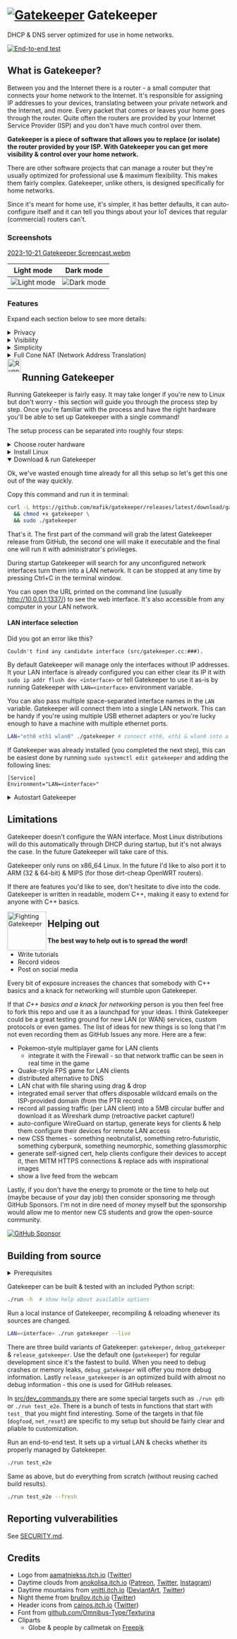 # [![Gatekeeper](https://github.com/mafik/gatekeeper/blob/main/static/gatekeeper.webp?raw=true)](https://github.com/mafik/gatekeeper) Gatekeeper
DHCP &amp; DNS server optimized for use in home networks.

[![End-to-end test](https://github.com/mafik/gatekeeper/actions/workflows/test.yml/badge.svg)](https://github.com/mafik/gatekeeper/actions/workflows/test.yml)

## What is Gatekeeper?

Between you and the Internet there is a router - a small computer that connects your home network to the Internet. It's responsible for assigning IP addresses to your devices, translating between your private network and the Internet, and more. Every packet that comes or leaves your home goes through the router. Quite often the routers are provided by your Internet Service Provider (ISP) and you don't have much control over them.

**Gatekeeper is a piece of software that allows you to replace (or isolate) the router provided by your ISP. With Gatekeeper you can get more visibility & control over your home network.**

There are other software projects that can manage a router but they're usually optimized for professional use & maximum flexibility. This makes them fairly complex. Gatekeeper, unlike others, is designed specifically for home networks.

Since it's meant for home use, it's simpler, it has better defaults, it can auto-configure itself and it can tell you things about your IoT devices that regular (commercial) routers can't.

### Screenshots



[2023-10-21 Gatekeeper Screencast.webm](https://github.com/mafik/gatekeeper/assets/309914/52696ba2-1d2e-4846-b2db-c3e2e8f8d657)

| Light mode                                                                                       | Dark mode                                                                                            |
| ------------------------------------------------------------------------------------------------ | ---------------------------------------------------------------------------------------------------- |
| ![Light mode](https://github.com/mafik/gatekeeper/blob/main/screenshots/2023-10-21.png?raw=true) | ![Dark mode](https://github.com/mafik/gatekeeper/blob/main/screenshots/2023-10-21-dark.png?raw=true) |


### Features


Expand each section below to see more details:

<details><summary>Privacy</summary>

### Privacy

Gatekeeper deliberately exposes the traffic (DNS queries & live traffic stats) that goes through the router to all LAN members. While this may seem creepy, the same data may also be intercepted by:

* Malicious IoT devices, smartphone apps & [PCs](https://cylab.be/blog/73/man-in-the-middle-mitm-with-arpspoof) that are connected to your home network
* [ISPs](https://notes.valdikss.org.ru/jabber.ru-mitm/)
* IXPs (Internet Exchange Points)
* VPNs
* TOR exit nodes

This is a systemic issue and it's severity grows with lack of public awareness. Gatekeeper aims to fix that. It's empowering regular users to do the same thing that is currently done secretly by public institutions & dodgy businesses.

<details>
<summary>Example</summary>

<img title="Alice, Eve & Even before Alice installed Gatekeeper" src=https://github.com/mafik/gatekeeper/assets/309914/49fe04dc-4650-4e35-837c-8462dc87cf79 width=25% align=left>

<img title="Alice, Eve & Even after Alice installed Gatekeeper" src=https://github.com/mafik/gatekeeper/assets/309914/8800314c-aa72-4187-a4be-dd2b67555c53 width=25% align=right>

> **Alice**, a journalist, assumed that her VPN will keep her whistleblowers safe. **Eve**, who runs the VPN company has great fun snooping on what Alice has been up to. **Evan** who works as an analyst in the police cybercrime department, recently got a bonus for tracking down Alice's whistleblowers from the IXP traffic.

> After installing Gatekeeper, Alice learned what information she leaks online. Instead of dodgy VPNs she switched to end-to-end encryption for her online activity. As a result neither Eve nor Evan could snoop on Alice's communication any more.
</details>

<hr>

</details>
<details><summary>Visibility</summary>

### Visibility

The original intent for Gatekeeper was to get a picture of what IoT devices are connected to the network & what they're doing. Gatekeeper gives you an overview of all devices connected to your network & their real-time network activity:

- What devices are even present in the network? (MAC, IP, hostname)
- What are they doing? (DNS queries, traffic summary & live traffic graphs for each domain)

</details>
<details><summary>Simplicity</summary>

### Simplicity

Gatekeeper is a single executable file that configures itself automatically, updates itself every week & automatically restarts itself in case of a hangup or a crash. Once installed it should never require any interaction.

Because Gatekeeper can assume that it's being used as a home gateway it can avoid any sort of manual configuration.

Gatekeeper is also *stateless* - meaning that it doesn't store any data on disk. If anything goes wrong, a simple restart (which is also fully automated) will always fix it.

</details>
<details><summary>Full Cone NAT (Network Address Translation)</summary>

### Full Cone NAT (Network Address Translation)

Gatekeeper provides best-in-class connectivity for LAN clients thanks to its ability to perform Full Cone NAT. It means that your PCs will have an easy time establishing direct connections with other PCs on the Internet. This is extremely useful for peer-to-peer applications such as video calls, file sharing or gaming.

Some may say that it exposes your devices to the Internet but that's actually not true - only the specific ports that your devices use for outgoing connections will be redirected back to them. Listening ports will remain closed.

</details>

<img title="Running Gatekeeper" src="https://github.com/mafik/gatekeeper/blob/main/gatekeeper-running.gif?raw=true" width=30 align=left>

## Running Gatekeeper 

Running Gatekeeper is fairly easy. It may take longer if you're new to Linux but don't worry - this section will guide you through the process step by step. Once you're familiar with the process and have the right hardware you'll be able to set up Gatekeeper with a single command!

The setup process can be separated into roughly four steps:

<details>
<summary>Choose router hardware</summary>

Generally speaking Gatekeeper needs to sit between your LAN network and the internet. It can either completely replace the router provided by ISP, or sit between the ISP router and your LAN network. Although replacing the ISP router allows you to reduce the number of computers and total power usage, it may be more complicated. Some ISPs perform MAC filtering to limit access to their network. Quite often it's possible to bypass it by cloning the MAC address of the ISP router but that would go a little beyond the scope of this guide. Feel free to try this out as an exercise though! Here we'll cover the case where Gatekeeper is used to "isolate" the ISP router from your LAN network.

<img title="Ethernet cable & port" src=https://github.com/mafik/gatekeeper/assets/309914/49542abb-f572-4711-9ac4-036b3af26595 align=right width=15%>

The machine that will run Gatekeeper will need at least two Ethernet ports. One for the Wide Area Network (WAN) side and one for Local Area Network (LAN) side. Probably more - depending on how many LAN clients you'd like to connect directly. If your machine has only one ethernet port (which is almost always the case) you can always just buy an USB ethernet adapter to add the second one. It may be a good idea to also buy an Ethernet Switch (new ones can be bought from Amazon for less than $20) since they're more cost-efficient than a bunch of USB ethernet adapters.

There is also the question of Wireless connectivity. As of now Gatekeeper doesn't configure the Wireless LAN, but if you're more experienced with Linux you may use wpa_supplicant to set up a network. Once the wireless settings are in place, Gatekeeper will gladly manage it. You can also spend some cash on Wireless Access Point (make sure it's a "dumb" access point - not a "router") and turn any regular ethernet port into wireless one.

*Ok, so with all the requirements in place, what are our options for hardware?*

The first and most obvious one is **any spare laptop** (or PC) that you have laying around. With a simple Ethernet USB adapter you can plug it between your ISP router & your LAN network. You can also **look online for used laptops**. Computer hardware drops in value very fast so you may find pretty good deals online. Be careful about power usage though - a cheap PC may actually cost you more in power bills than the hardware itself. Generally speaking laptops are not a problem - they rarely draw more than 20 W - but it's good to do your math and account for power bills when buying new stuff.

The second option is to get a **single board x86 computer**. Single board computers, often called SBCs, are the most compact form of a general purpose computer. They look similar to appliances and don't have as much upgrade potential as regular PCs or laptops but otherwise they're not much different. Being compact and power efficient is good for a machine that will run all the time. The "x86" part indicates the type of computer that Gatekeeper can run on. Some SBCs are marked as "ARM". Gatekeeper is in the process of adding ARM support though - so for the time being better avoid them and find an x86 SBC. To find them you can google "x86 sbc". My personal choice was https://eu.protectli.com/. They're on the expensive side and technically speaking they're not SBCs but they can also handle much more than Gatekeeper. I've been pretty happy with my 4-port VP2420, which I also use to host my website.

Overall if you're a beginner I'd recommend trying out the laptop approach. SBCs doesn't have a screen or a keyboard which makes them a little more troublesome during setup. If anything goes wrong, investigation is much easier when you can just pop open a laptop vs carrying a monitor + laptop to see why SBC can't be reached over the network.

Ok, so with the hardware in place, we can start setting up the OS!
</details>

<details><summary>Install Linux</summary>

Gatekeeper will happily run on any 64-bit Linux. Feel free to skip this section if your machine already has one installed.

There are many flavors of Linux, depending on what you want to use your computer for. Most people go for Ubuntu because of it's polished experience and popularity. For a server machine I'd actually recommend Debian. Under the hood it's very similar to Ubuntu so most of the guides for Ubuntu will work on Debian. Debian is also known for being boring but boring is a good thing when it comes to servers. Security issues are very rare and things generally don't change much between versions.

So without further ado let me redirect you to another guide, which will explain how to install Debian: https://www.debian.org/releases/bookworm/amd64/.

This step may take quite a bit of time if you're new to Linux. Once you know the drill, it's ~5 minutes of manual work and 15 minutes of waiting for the installation to finish.

Once you're done with the installation, we can finish the process by testing & installing Gatekeeper!

</details>

<details open><summary>Download & run Gatekeeper</summary>

Ok, we've wasted enough time already for all this setup so let's get this one out of the way quickly.

Copy this command and run it in terminal:

```bash
curl -L https://github.com/mafik/gatekeeper/releases/latest/download/gatekeeper.x86_64 -o gatekeeper \
  && chmod +x gatekeeper \
  && sudo ./gatekeeper
```

That's it. The first part of the command will grab the latest Gatekeeper release from GitHub, the second one will make it executable and the final one will run it with administrator's privileges.

During startup Gatekeeper will search for any unconfigured network interfaces turn them into a LAN network. It can be stopped at any time by pressing Ctrl+C in the terminal window.

You can open the URL printed on the command line (usually  http://10.0.0.1:1337/) to see the web interface. It's also accessible from any computer in your LAN network.

#### LAN interface selection

Did you got an error like this?

```
Couldn't find any candidate interface (src/gatekeeper.cc:###).
``````

By default Gatekeeper will manage only the interfaces without IP addresses. It your LAN interface is already configured you can either clear its IP it with `sudo ip addr flush dev <interface>` or tell Gatekeeper to use it as-is by running Gatekeeper with `LAN=<interface>` environment variable.

You can also pass multiple space-separated interface names in the `LAN` variable. Gatekeeper will connect them into a single LAN network. This can be handy if you're using multiple USB ethernet adapters or you're lucky enough to have a machine with multiple ethernet ports.

```bash
LAN="eth0 eth1 wlan0" ./gatekeeper # connect eth0, eth1 & wlan0 into a single LAN network
```

If Gatekeeper was already installed (you completed the next step), this can be easiest done by running `sudo systemctl edit gatekeeper` and adding the following lines:

```
[Service]
Environment="LAN=<interface>"
```
</details>

<details><summary>Autostart Gatekeeper</summary>

To permanently install Gatekeeper, press the `Install` button in the web interface.

To understand what's going under the hood you should be aware of a software called **systemd**. It's a program that manages background tasks on modern Linux machines. During installation Gatekeeper will copy itself to `/opt/gatekeeper/`, and register itself as a systemd service. Thanks to systemd Gatekeeper will not only autostart on every boot, but also restart itself in case of a crash or a hangup.

After installation you may remove the downloaded binary with `rm gatekeeper`. Gatekeeper copied itself over to `/opt/gatekeeper/` so it's no longer needed.

If you've seen a page with an installation log then it means that the process completed successfully. 🎉🎉 Congrats!

#### Uninstallation

To remove Gatekeeper, run `sudo systemctl disable --now gatekeeper` (this stops Gatekeeper and prevents it from starting again on next reboot). Also run `sudo rm -rf /opt/gatekeeper` to remove any installed files.

</details>

## Limitations

Gatekeeper doesn't configure the WAN interface. Most Linux distributions will do this automatically through DHCP during startup, but it's not always the case. In the future Gatekeeper will take care of this.

Gatekeeper only runs on x86_64 Linux. In the future I'd like to also port it to ARM (32 & 64-bit) & MIPS (for those dirt-cheap OpenWRT routers).

If there are features you'd like to see, don't hesitate to dive into the code. Gatekeeper is written in readable, modern C++, making it easy to extend for anyone with C++ basics.


<img title="Fighting Gatekeeper" src="https://github.com/mafik/gatekeeper/blob/main/gatekeeper-fighting.gif?raw=true" width=88 align=left>

## Helping out

**The best way to help out is to spread the word!**

* Write tutorials
* Record videos
* Post on social media

Every bit of exposure increases the chances that somebody with C++ basics and a knack for networking will stumble upon Gatekeeper.

If that *C++ basics and a knack for networking* person is you then feel free to fork this repo and use it as a launchpad for your ideas. I think Gatekeeper could be a great testing ground for new LAN (or WAN) services, custom protocols or even games. The list of ideas for new things is so long that I'm not even recording them as GitHub Issues any more. Here are a few:

- Pokemon-style multiplayer game for LAN clients
  - integrate it with the Firewall - so that network traffic can be seen in real time in the game
- Quake-style FPS game for LAN clients
- distributed alternative to DNS
- LAN chat with file sharing using drag & drop
- integrated email server that offers disposable wildcard emails on the ISP-provided domain (from the PTR record)
- record all passing traffic (per LAN client) into a 5MB circular buffer and download it as Wireshark dump (retroactive packet capture!)
- auto-configure WireGuard on startup, generate keys for clients & help them configure their devices for remote LAN access
- new CSS themes - something neobrutalist, something retro-futuristic, something cyberpunk, something neumorphic, something glassmorphic
- generate self-signed cert, help clients configure their devices to accept it, then MITM HTTPS connections & replace ads with inspirational images
- show a live feed from the webcam

Lastly, if you don't have the energy to promote or the time to help out (maybe because of your day job) then consider sponsoring me through GitHub Sponsors. I'm not in dire need of money myself but the sponsorship would allow me to mentor new CS students and grow the open-source community.

[![GitHub Sponsor](https://img.shields.io/github/sponsors/mafik?label=Sponsor&logo=GitHub)](https://github.com/sponsors/mafik)

## Building from source

<details><summary>Prerequisites</summary>

Install most recent LLVM & development tools with:

```bash
sudo bash -c "$(wget -O - https://apt.llvm.org/llvm.sh)"
sudo apt install -y inotify-tools
```
</details>

Gatekeeper can be built & tested with an included Python script:

```bash
./run -h  # show help about available options
```

Run a local instance of Gatekeeper, recompiling & reloading whenever its sources are changed.
```bash
LAN=<interface> ./run gatekeeper --live
```

There are three build variants of Gatekeeper: `gatekeeper`, `debug_gatekeeper` & `release_gatekeeper`. Use the default one (`gatekeeper`) for regular development since it's the fastest to build. When you need to debug crashes or memory leaks, `debug_gatekeeper` will offer you more debug information. Lastly `release_gatekeeper` is an optimized build with almost no debug information - this one is used for GitHub releases.

In [src/dev_commands.py](src/dev_commands.py) there are some special targets such as `./run gdb` or `./run test_e2e`. There is a bunch of tests in functions that start with `test_` that you might find interesting. Some of the targets in that file (`dogfood`, `net_reset`) are specific to my setup but should be fairly clear and pliable to customization.

Run an end-to-end test. It sets up a virtual LAN & checks whether its properly managed by Gatekeeper.
```bash
./run test_e2e
```

Same as above, but do everything from scratch (without reusing cached build results).
```bash
./run test_e2e --fresh
```

## Reporting vulverabilities

See [SECURITY.md](SECURITY.md).

## Credits

- Logo from [aamatniekss.itch.io](https://aamatniekss.itch.io/fantasy-knight-free-pixelart-animated-character) ([Twitter](https://twitter.com/Namatnieks))
- Daytime clouds from [anokolisa.itch.io](https://anokolisa.itch.io/sidescroller-pixelart-sprites-asset-pack-forest-16x16/devlog/398014/high-forest-new-update) ([Patreon](https://img.itch.zone/aW1nLzkzMTE1NzAucG5n/original/lXKJcR.png), [Twitter](https://img.itch.zone/aW1nLzkzMTE1NzEucG5n/original/ph%2BgkH.png), [Instagram](https://img.itch.zone/aW1nLzEwNDYzNDQ5LnBuZw==/original/Di01oS.png))
- Daytime mountains from [vnitti.itch.io](https://vnitti.itch.io/grassy-mountains-parallax-background) ([DeviantArt](http://www.deviantart.com/vnitti), [Twitter](https://twitter.com/vnitti_art))
- Night theme from [brullov.itch.io](https://brullov.itch.io/2d-platformer-asset-pack-castle-of-despair) ([Twitter](https://twitter.com/brullov_art))
- Header icons from [cainos.itch.io](https://cainos.itch.io/pixel-art-platformer-village-props) ([Twitter](https://twitter.com/cainos_chen))
- Font from [github.com/Omnibus-Type/Texturina](https://github.com/Omnibus-Type/Texturina)
- Cliparts
  - Globe & people by callmetak on <a href="https://www.freepik.com/free-vector/global-network-system-vector-concept-illustration-with-satellites-around-globe_40343325.htm#query=internet&position=18&from_view=search&track=sph">Freepik</a>
